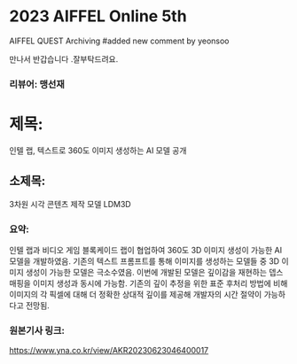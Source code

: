 # 2023 AIFFEL Online 5th

AIFFEL QUEST Archiving
#added new comment by yeonsoo

만나서 반갑습니다 .잘부탁드려요. 

### 리뷰어: 맹선재


# 제목: 
인텔 랩, 텍스트로 360도 이미지 생성하는 AI 모델 공개


## 소제목:
3차원 시각 콘텐츠 제작 모델 LDM3D


### 요약:
인텔 랩과 비디오 게임 블록케이드 랩이 협업하여 360도 3D 이미지 생성이 가능한 AI 모델을 개발하였음.
기존의 텍스트 프롬프트를 통해 이미지를 생성하는 모델들 중 3D 이미지 생성이 가능한 모델은 극소수였음.
이번에 개발된 모델은 깊이감을 재현하는 뎁스 매핑을 이미지 생성과 동시에 가능함. 
기존의 깊이 추정을 위한 표준 후처리 방법에 비해 이미지의 각 픽셀에 대해 더 정확한 상대적 깊이를 제공해 개발자의 시간 절약이 가능하다고 전망됨.


### 원본기사 링크:
https://www.yna.co.kr/view/AKR20230623046400017
